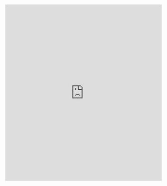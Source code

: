 <p><iframe allowfullscreen width="100%" height="569" class="google-slides-iframe" frameborder="0" scrolling="no" src="https://docs.google.com/presentation/d/e/2PACX-1vSy5_uzdeQZF9u6LbpInnY6KDPM6U8G-eIAs8l-_VkdwxovIDj9t2ynJrPQEGq9XWUGkL2_sFyBXGpv/embed?start=false&amp;loop=false&amp;delayms=3000"></iframe></p>
